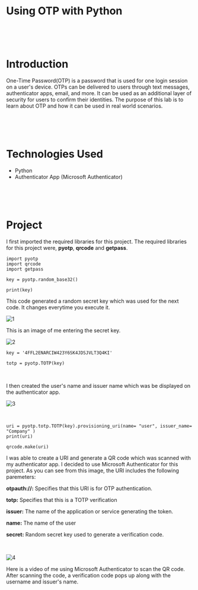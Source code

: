 # Using OTP with Python

<br>
<br>
<br>

# Introduction
One-Time Password(OTP) is a password that is used for one login session on a user's device. OTPs can be delivered to users through text messages, authenticator apps, email, and more. It can be used as an additional layer of security for users to confirm their identities. The purpose of this lab is to learn about OTP and how it can be used in real world scenarios.

<br>
<br>
<br>

# Technologies Used

- Python
- Authenticator App (Microsoft Authenticator)

<br>
<br>
<br>

# Project
I first imported the required libraries for this project. The required libraries for this project were, **pyotp**, **qrcode** and **getpass**. 

```
import pyotp
import qrcode
import getpass
```

```
key = pyotp.random_base32()

print(key)
```

This code generated a random secret key which was used for the next code. It changes everytime you execute it.

![1](https://github.com/obi298/Using-OTP-with-Python/assets/90945162/a0149d3d-c436-4768-abb6-f7794f05ba55)


This is an image of me entering the secret key.

![2](https://github.com/obi298/Using-OTP-with-Python/assets/90945162/1d72f98f-72c4-4015-8f1a-1d87ff79aa48)

```
key = '4FFL2ENARCIW423Y6SK4JDSJVLT3Q4KI'

totp = pyotp.TOTP(key)
```

<br>

I then created the user's name and issuer name which was be displayed on the authenticator app. 


![3](https://github.com/obi298/Using-OTP-with-Python/assets/90945162/65507901-e213-4df2-b4a0-5a7469c4d689)

<br>

```
uri = pyotp.totp.TOTP(key).provisioning_uri(name= "user", issuer_name= "Company" )
print(uri)

qrcode.make(uri)
```

I was able to create a URI and generate a QR code which was scanned with my authenticator app. I decided to use Microsoft Authenticator for this project. 
As you can see from this image, the URI includes the following paremeters:
<br>

**otpauth://:** Specifies that this URI is for OTP authentication.

**totp:** Specifies that this is a TOTP verification

**issuer:** The name of the application or service generating the token.

**name:** The name of the user

**secret:** Random secret key used to generate a verification code.

<br>

![4](https://github.com/obi298/Using-OTP-with-Python/assets/90945162/55524e58-6a85-4d05-9821-f01dc10131d0)



Here is a video of me using Microsoft Authenticator to scan the QR code. After scanning the code, a verification code pops up along with the username and issuer's name.










